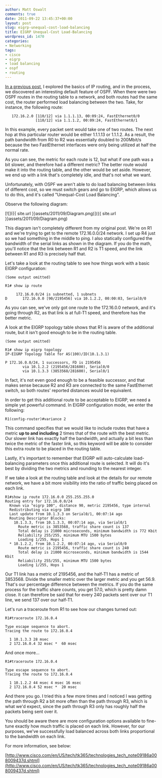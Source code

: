 ```yaml
---
author: Matt Oswalt
comments: true
date: 2011-09-22 13:45:37+00:00
layout: post
slug: eigrp-unequal-cost-load-balancing
title: EIGRP Unequal-Cost Load-Balancing
wordpress_id: 1470
categories:
- Networking
tags:
- cisco
- eigrp
- load balancing
- ospf
- routing
---
```


[In a previous post](https://keepingitclassless.net/2011/07/the-anatomy-of-show-ip-route/), I explored the basics of IP routing, and in the process, we discovered an interesting default feature of OSPF. When there were two OSPF routes in the routing table to a network, and both routes had the same cost, the router performed load balancing between the two. Take, for instance, the following route:

       172.16.2.0 [110/12] via 1.1.1.13, 00:09:24, FastEthernet0/0
                  [110/12] via 1.1.1.2, 00:09:24, FastEthernet0/1

In this example, every packet sent would take one of two routes. The next hop at this particular router would be either 1.1.1.13 or 1.1.1.2. As a result, the path bandwidth from R0 to R2 was essentially doubled to 200Mbit/s because the two FastEthernet interfaces were only being utilized at half the normal rate.

As you can see, the metric for each route is 12, but what if one path was a bit slower, and therefore had a different metric? The better route would make it into the routing table, and the other would be set aside. However, we end up with a link that's completely idle, and that's not what we want.

Unfortunately, with OSPF we aren't able to do load balancing between links of different cost, so we must switch gears and go to EIGRP, which allows us to do this, and it's called "Unequal-Cost Load Balancing".

Observe the following diagram:

[![]({{ site.url }}assets/2011/09/Diagram.png)]({{ site.url }}assets/2011/09/Diagram.png)

This diagram isn't completely different from my original post. We're on R1 and we're trying to get to the remote 172.16.0.0/24 network. I set up R4 just so we had something in the middle to ping. I also statically configured the bandwidth of the serial links as shown in the diagram. If you do the math, you'll notice that the link between R1 and R2 is T1 speed, and the link between R1 and R3 is precisely half that.

Let's take a look at the routing table to see how things work with a basic EIGRP configuration:

    (Some output omitted)
    
    R1# show ip route
    
         172.16.0.0/24 is subnetted, 1 subnets
    D       172.16.0.0 [90/2195456] via 10.1.2.2, 00:00:03, Serial0/0

As you can see, we've only got one route to the 172.16.0.0 network, and it's going through R2, as that link is at full-T1 speed, and therefore has the better metric.

A look at the EIGRP topology table shows that R1 is aware of the additional route, but it isn't good enough to be in the routing table.

    (Some output omitted)
    
    R1# show ip eigrp topology
    IP-EIGRP Topology Table for AS(100)/ID(10.1.3.1)
    
    P 172.16.0.0/24, 1 successors, FD is 2195456
            via 10.1.2.2 (2195456/281600), Serial0/0
            via 10.1.3.3 (3853568/281600), Serial0/1

In fact, it's not even good enough to be a feasible successor, and that makes sense because R2 and R3 are connected to the same FastEthernet switch, so both routes' reported distances would be equivalent.

In order to get this additional route to be acceptable to EIGRP, we need a simple yet powerful command. In EIGRP configuration mode, we enter the following:

    R1(config-router)#variance 2

This command specifies that we would like to include routes that have a metric **up to and including** 2 times that of the route with the best metric. Our slower link has exactly half the bandwidth, and actually a bit less than twice the metric of the faster link, so this keyword will be able to consider this extra route to be placed in the routing table.

Lastly, it's important to remember that EIGRP will auto-calculate load-balancing parameters once this additional route is selected. It will do it's best by dividing the two metrics and rounding to the nearest integer.

If we take a look at the routing table and look at the details for our remote network, we have a bit more visibility into the ratio of traffic being placed on each link.

    R1#show ip route 172.16.0.0 255.255.255.0
    Routing entry for 172.16.0.0/24
      Known via "eigrp 100", distance 90, metric 2195456, type internal
      Redistributing via eigrp 100
      Last update from 10.1.3.3 on Serial0/1, 00:07:14 ago
      Routing Descriptor Blocks:
        10.1.3.3, from 10.1.3.3, 00:07:14 ago, via Serial0/1
          Route metric is 3853568, traffic share count is 137
          Total delay is 21000 microseconds, minimum bandwidth is 772 Kbit
          Reliability 255/255, minimum MTU 1500 bytes
          Loading 1/255, Hops 1
      * 10.1.2.2, from 10.1.2.2, 00:07:14 ago, via Serial0/0
          Route metric is 2195456, traffic share count is 240
          Total delay is 21000 microseconds, minimum bandwidth is 1544 Kbit
          Reliability 255/255, minimum MTU 1500 bytes
          Loading 1/255, Hops 1

Our T1 link has a metric of 2195456, and the half-T1 has a metric of 3853568. Divide the smaller metric over the larger metric and you get 56.9. That's our percentage difference between the metrics. If you do the same process for the traffic share counts, you get 57.0, which is pretty damn close. It can therefore be said that for every 240 packets sent over our T1 line, we send 137 over our half-T1.

Let's run a traceroute from R1 to see how our changes turned out:

    R1#traceroute 172.16.0.4

    Type escape sequence to abort.
    Tracing the route to 172.16.0.4

      1 10.1.3.3 28 msec
      2 172.16.0.4 32 msec *  60 msec

And once more...

    R1#traceroute 172.16.0.4

    Type escape sequence to abort.
    Tracing the route to 172.16.0.4

      1 10.1.2.2 44 msec 4 msec 16 msec
      2 172.16.0.4 52 msec *  20 msec

And there you go. I tried this a few more times and I noticed I was getting the path through R2 a bit more often than the path through R3, which is what we'd expect, since the path through R3 only has roughly half the packets being sent over it.

You should be aware there are more configuration options available to fine-tune exactly how much traffic is placed on each link. However, for our purposes, we've successfully load balanced across both links proportional to the bandwidth on each link.

For more information, see below:

[http://www.cisco.com/en/US/tech/tk365/technologies_tech_note09186a008009437d.shtml](http://www.cisco.com/en/US/tech/tk365/technologies_tech_note09186a008009437d.shtml)
